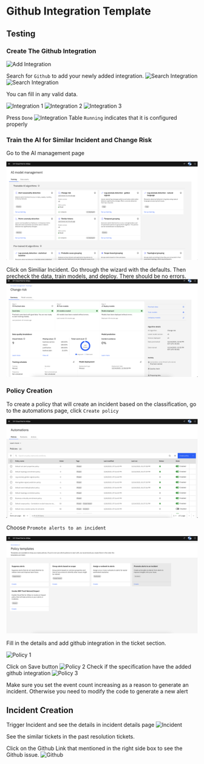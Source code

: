 # Github Integration Template

## Testing
### Create The Github Integration
![Add Integration](images/github/Integration.png)

Search for `Github` to add your newly added integration.
![Search Integration](images/github/integration1.png)
![Search Integration](images/github/integration2.png)

You can fill in any valid data.

![Integration 1](images/github/integration3.png)
![Integration 2](images/github/integration4.png)
![Integration 3](images/github/integration5.png)

Press `Done`
![Integration Table](images/github/integration5.png)
`Running` indicates that it is configured properly


### Train the AI for Similar Incident and Change Risk
Go to the AI management page

![AI Training](images/TrainAI01.png)

Click on Similiar Incident. Go through the wizard with the defaults. Then precheck the data, train models, and deploy. There should be no errors.
![AI Training](images/TrainAI02.png)


### Policy Creation

To create a policy that will create an incident based on the classification, go to the automations page, click `Create policy`

![Policy](images/Policy01.png)

Choose `Promote alerts to an incident`

![Policy](images/Policy02.png)

Fill in the details and add github integration in the ticket section.

![Policy 1](images/github/policy1.png)

Click on Save button
![Policy 2](images/github/policy2.png)
Check if the specification have the added github integration
![Policy 3](images/github/policy.png)

Make sure you set the event count increasing as a reason to generate an incident. Otherwise you need to modify the code to generate a new alert

## Incident Creation
Trigger Incident and see the details in incident details page
![Incident](images/github/Incident1.png)

See the similar tickets in the past resolution tickets.

Click on the Github Link that mentioned in the right side box to see the Github issue.
![Github](images/github/github1.png)
